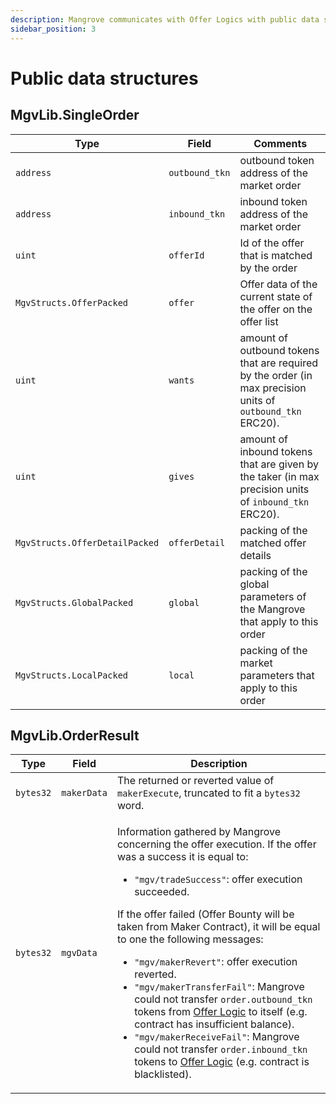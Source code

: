 ```yaml
---
description: Mangrove communicates with Offer Logics with public data structures described in this section.
sidebar_position: 3
---
```


# Public data structures

## MgvLib.SingleOrder

| Type                           | Field          | Comments                                                                                                   |
| ------------------------------ | -------------- | ---------------------------------------------------------------------------------------------------------- |
| `address`                      | `outbound_tkn` | outbound token address of the market order                                                                 |
| `address`                      | `inbound_tkn`  | inbound token address of the market order                                                                  |
| `uint`                         | `offerId`      | Id of the offer that is matched by the order                                                               |
| `MgvStructs.OfferPacked`       | `offer`        | Offer data of the current state of the offer on the offer list                                             |
| `uint`                         | `wants`        | amount of outbound tokens that are required by the order (in max precision units of `outbound_tkn` ERC20). |
| `uint`                         | `gives`        | amount of inbound tokens that are given by the taker (in max precision units of `inbound_tkn` ERC20).      |
| `MgvStructs.OfferDetailPacked` | `offerDetail`  | packing of the matched offer details                                                                       |
| `MgvStructs.GlobalPacked`      | `global`       | packing of the global parameters of the Mangrove that apply to this order                                  |
| `MgvStructs.LocalPacked`       | `local`        | packing of the market parameters that apply to this order                                                  |

## MgvLib.OrderResult

| Type      | Field       | Description                                                                                                                                                                                                                                                                                                                                                                                                                                                                                                                                                                                                                                                                                                                                                                                                                |
| --------- | ----------- | -------------------------------------------------------------------------------------------------------------------------------------------------------------------------------------------------------------------------------------------------------------------------------------------------------------------------------------------------------------------------------------------------------------------------------------------------------------------------------------------------------------------------------------------------------------------------------------------------------------------------------------------------------------------------------------------------------------------------------------------------------------------------------------------------------------------------- |
| `bytes32` | `makerData` | The returned or reverted value of `makerExecute`, truncated to fit a `bytes32` word.                                                                                                                                                                                                                                                                                                                                                                                                                                                                                                                                                                                                                                                                                                                                       |
| `bytes32` | `mgvData`   | <p>Information gathered by Mangrove concerning the offer execution. If the offer was a success it is equal to:</p><ul><li><code>"mgv/tradeSuccess"</code>: offer execution succeeded.</li></ul><p>If the offer failed (Offer Bounty will be taken from Maker Contract), it will be equal to one the following messages:</p><ul><li><code>"mgv/makerRevert"</code>: offer execution reverted.</li><li><code>"mgv/makerTransferFail"</code>: Mangrove could not transfer <code>order.outbound_tkn</code> tokens from <a href="maker-contract.md">Offer Logic</a> to itself (e.g. contract has insufficient balance).</li><li><code>"mgv/makerReceiveFail"</code>: Mangrove could not transfer <code>order.inbound_tkn</code> tokens to <a href="maker-contract.md">Offer Logic</a> (e.g. contract is blacklisted).</li></ul> |
